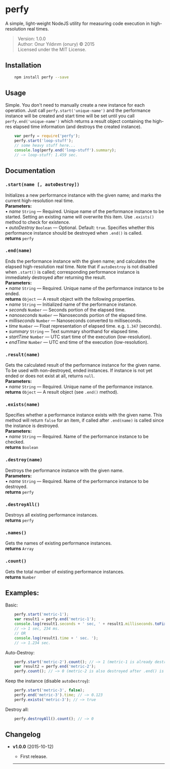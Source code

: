 # perfy

A simple, light-weight NodeJS utility for measuring code execution in high-resolution real times.

> Version: 1.0.0  
> Author: Onur Yıldırım (onury) © 2015  
> Licensed under the MIT License.  

## Installation

```sh
    npm install perfy --save
```

## Usage

Simple. You don't need to manually create a new instance for each operation. Just call `perfy.start('unique-name')` and the performance instance will be created and start time will be set until you call `perfy.end('unique-name')` which returns a result object containing the high-res elapsed time information (and destroys the created instance).

```js
    var perfy = require('perfy');
    perfy.start('loop-stuff');
    // some heavy stuff here...
    console.log(perfy.end('loop-stuff').summary);
    // —> loop-stuff: 1.459 sec.
```

## Documentation

### `.start(name [, autoDestroy])`
Initializes a new performance instance with the given name; and marks the current high-resolution real time.  
**Parameters:**  
    • *name* `String` — Required. Unique name of the performance instance to be started. Setting an existing name will overwrite this item. Use `.exists()` method to check for existence.  
    • *autoDestroy* `Boolean` — Optional. Default: `true`. Specifies whether this performance instance should be destroyed when `.end()` is called.  
**returns** `perfy`  

### `.end(name)`
Ends the performance instance with the given name; and calculates the elapsed high-resolution real time. Note that if `autoDestroy` is not disabled when `.start()` is called; corresponding performance instance is immediately destroyed after returning the result.  
**Parameters:**  
    • *name* `String` — Required. Unique name of the performance instance to be ended.  
**returns** `Object` — A result object with the following properties.  
    • *name* `String` — Initialized name of the performance instance.   
    • *seconds* `Number` — Seconds portion of the elapsed time.   
    • *nanoseconds* `Number` — Nanoseconds portion of the elapsed time.    
    • *milliseconds* `Number` — Nanoseconds converted to milliseconds.  
    • *time* `Number` — Float representation of elapsed time. e.g. `1.347` (seconds).   
    • *summary* `String` — Text summary shorthand for elapsed time.  
    • *startTime* `Number` — UTC start time of the execution (low-resolution).  
    • *endTime* `Number` — UTC end time of the execution (low-resolution).  

### `.result(name)`
Gets the calculated result of the performance instance for the given name. To be used with non-destroyed, ended instances. If instance is not yet ended or does not exist at all, returns `null`.  
**Parameters:**  
    • *name* `String` — Required. Unique name of the performance instance.  
**returns** `Object` — A result object (see `.end()` method).  

### `.exists(name)`
Specifies whether a performance instance exists with the given name. This method will return `false` for an item, if called after `.end(name)` is called since the instance is destroyed.  
**Parameters:**  
    • *name* `String` — Required. Name of the performance instance to be checked.  
**returns** `Boolean`

### `.destroy(name)`
Destroys the performance instance with the given name.  
**Parameters:**  
    • *name* `String` — Required. Name of the performance instance to be destroyed.  
**returns** `perfy`

### `.destroyAll()`
Destroys all existing performance instances.  
**returns** `perfy`

### `.names()`
Gets the names of existing performance instances.  
**returns** `Array`  

### `.count()`
Gets the total number of existing performance instances.  
**returns** `Number`  

## Examples:  

Basic:
```js
    perfy.start('metric-1');
    var result1 = perfy.end('metric-1');
    console.log(result1.seconds + ' sec, ' + result1.milliseconds.toFixed(3) + ' ms.');
    // —> 1 sec, 234 ms.
    // OR
    console.log(result1.time + ' sec. ');
    // —> 1.234 sec.
```

Auto-Destroy:
```js
    perfy.start('metric-2').count(); // —> 1 (metric-1 is already destroyed)
    var result2 = perfy.end('metric-2');
    perfy.count(); // —> 0 (metric-2 is also destroyed after .end() is called)
```

Keep the instance (disable `autoDestroy`):
```js
    perfy.start('metric-3', false);
    perfy.end('metric-3').time; // —> 0.123
    perfy.exists('metric-3'); // —> true
```

Destroy all:
```js
    perfy.destroyAll().count(); // —> 0
```

## Changelog

- **v1.0.0** (2015-10-12)  
    + First release.
    
    ---

 